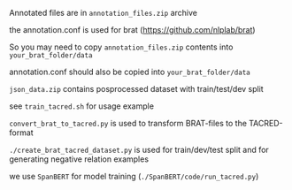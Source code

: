 Annotated files are in `annotation_files.zip` archive

the annotation.conf is used for brat (https://github.com/nlplab/brat)


So you may need to copy `annotation_files.zip` contents into `your_brat_folder/data`


annotation.conf should also be copied into `your_brat_folder/data`


`json_data.zip` contains posprocessed dataset with train/test/dev split


see `train_tacred.sh` for usage example


`convert_brat_to_tacred.py` is used to transform BRAT-files to the TACRED-format


`./create_brat_tacred_dataset.py` is used for train/dev/test split and for generating negative relation examples


we use `SpanBERT` for model training (`./SpanBERT/code/run_tacred.py`)

